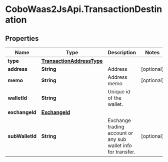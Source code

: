 # CoboWaas2JsApi.TransactionDestination

## Properties

Name | Type | Description | Notes
------------ | ------------- | ------------- | -------------
**type** | [**TransactionAddressType**](TransactionAddressType.md) |  | 
**address** | **String** | Address | [optional] 
**memo** | **String** | Address memo | [optional] 
**walletId** | **String** | Unique id of the wallet. | 
**exchangeId** | [**ExchangeId**](ExchangeId.md) |  | 
**subWalletId** | **String** | Exchange trading account or any sub wallet info for transfer. | [optional] 


